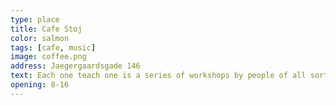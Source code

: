 ```yaml
---
type: place
title: Cafe Stoj
color: salmon
tags: [cafe, music]
image: coffee.png
address: Jaegergaardsgade 146
text: Each one teach one is a series of workshops by people of all sorts of skills. Hold in Frontloberne. Check website for the upcoming events.
opening: 8-16
---
```

